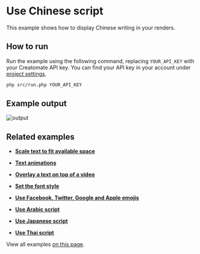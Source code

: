 # Use Chinese script

This example shows how to display Chinese writing in your renders.

## How to run

Run the example using the following command, replacing `YOUR_API_KEY` with your Creatomate API key. You can find your API key in your account under [project settings](https://creatomate.com/docs/api/rest-api/authentication).
```bash
php src/run.php YOUR_API_KEY
```

## Example output

![output](https://user-images.githubusercontent.com/44575638/199054093-c41fe513-7126-4520-b221-1a3b3ba42d57.png)

## Related examples

- **[Scale text to fit available space](https://github.com/creatomate/php-examples/tree/main/text-sizing)**

- **[Text animations](https://github.com/creatomate/php-examples/tree/main/text-animations)**

- **[Overlay a text on top of a video](https://github.com/creatomate/php-examples/tree/main/text-overlay)**

- **[Set the font style](https://github.com/creatomate/php-examples/tree/main/text-styles)**

- **[Use Facebook, Twitter, Google and Apple emojis](https://github.com/creatomate/php-examples/tree/main/text-emoji)**

- **[Use Arabic script](https://github.com/creatomate/php-examples/tree/main/text-arabic)**

- **[Use Japanese script](https://github.com/creatomate/php-examples/tree/main/text-japanese)**

- **[Use Thai script](https://github.com/creatomate/php-examples/tree/main/text-thai)**

View all examples [on this page](https://github.com/creatomate/php-examples).
